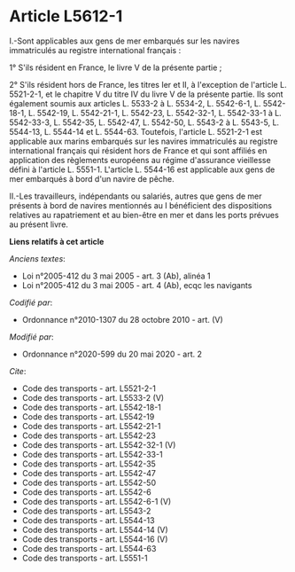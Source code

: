 # Article L5612-1

I.-Sont applicables aux gens de mer embarqués sur les navires immatriculés au registre international français : 

1° S'ils résident en France, le livre V de la présente partie ; 

2° S'ils résident hors de France, les titres Ier et II, à l'exception de l'article L. 5521-2-1, et le chapitre V du titre IV
du livre V de la présente partie. Ils sont également soumis aux articles L. 5533-2 à L. 5534-2, L. 5542-6-1, L. 5542-18-1, L.
5542-19, L. 5542-21-1, L. 5542-23, L. 5542-32-1, L. 5542-33-1 à L. 5542-33-3, L. 5542-35, L. 5542-47, L. 5542-50, L. 5543-2 à
L. 5543-5, L. 5544-13, L. 5544-14 et L. 5544-63. Toutefois, l'article L. 5521-2-1 est applicable aux marins embarqués sur les
navires immatriculés au registre international français qui résident hors de France et qui sont affiliés en application des
règlements européens au régime d'assurance vieillesse défini à l'article L. 5551-1. L'article L. 5544-16 est applicable aux
gens de mer embarqués à bord d'un navire de pêche. 

II.-Les travailleurs, indépendants ou salariés, autres que gens de mer présents à bord de navires mentionnés au I bénéficient
des dispositions relatives au rapatriement et au bien-être en mer et dans les ports prévues au présent livre.

**Liens relatifs à cet article**

_Anciens textes_:

  - Loi n°2005-412 du 3 mai 2005 - art. 3 (Ab), alinéa 1
  - Loi n°2005-412 du 3 mai 2005 - art. 4 (Ab), ecqc les navigants

_Codifié par_:

  - Ordonnance n°2010-1307 du 28 octobre 2010 - art. (V)

_Modifié par_:

  - Ordonnance n°2020-599 du 20 mai 2020 - art. 2

_Cite_:

  - Code des transports - art. L5521-2-1
  - Code des transports - art. L5533-2 (V)
  - Code des transports - art. L5542-18-1
  - Code des transports - art. L5542-19
  - Code des transports - art. L5542-21-1
  - Code des transports - art. L5542-23
  - Code des transports - art. L5542-32-1 (V)
  - Code des transports - art. L5542-33-1
  - Code des transports - art. L5542-35
  - Code des transports - art. L5542-47
  - Code des transports - art. L5542-50
  - Code des transports - art. L5542-6
  - Code des transports - art. L5542-6-1 (V)
  - Code des transports - art. L5543-2
  - Code des transports - art. L5544-13
  - Code des transports - art. L5544-14 (V)
  - Code des transports - art. L5544-16 (V)
  - Code des transports - art. L5544-63
  - Code des transports - art. L5551-1
